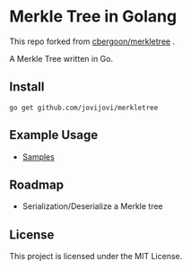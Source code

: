 # Merkle Tree in Golang

This repo forked from [cbergoon/merkletree](https://github.com/cbergoon/merkletree) .

A Merkle Tree written in Go.

## Install

```
go get github.com/jovijovi/merkletree
```

## Example Usage

- [Samples](merkle_tree_test.go)

## Roadmap

- Serialization/Deserialize a Merkle tree

## License

This project is licensed under the MIT License.
